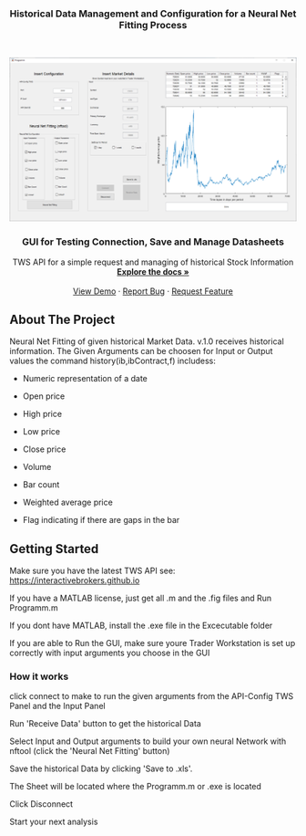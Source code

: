 
  <h3 align="center">Historical Data Management and Configuration for a Neural Net Fitting Process </h3>





<!-- PROJECT LOGO -->
<br />
<p align="center">
  <a href="https://github.com/ecschuetz/TWS-API-Historical-Data-Manager">
    <img src="images/ConfigTable.png" alt="Logo">
  </a>

  <h3 align="center">GUI for Testing Connection, Save and Manage Datasheets</h3>

  <p align="center">
    TWS API for a simple request and managing of historical Stock Information
    <br />
    <a href="https://github.com/ecschuetz/TWS-API-Historical-Data-Manager"><strong>Explore the docs »</strong></a>
    <br />
    <br />
    <a href="https://github.com/ecschuetz/TWS-API-Historical-Data-Manager">View Demo</a>
    ·
    <a href="https://github.com/ecschuetz/TWS-API-Historical-Data-Manager/issues">Report Bug</a>
    ·
    <a href="https://github.com/ecschuetz/TWS-API-Historical-Data-Manager/issues">Request Feature</a>
  </p>
</p>




<!-- ABOUT THE PROJECT -->
## About The Project

Neural Net Fitting of given historical Market Data. 
v.1.0 receives historical information. The Given Arguments can be choosen for Input or Output values
the command history(ib,ibContract,f) includess: 

- Numeric representation of a date

- Open price

- High price

- Low price

- Close price

- Volume

- Bar count

- Weighted average price

- Flag indicating if there are gaps in the bar






<!-- GETTING STARTED -->
## Getting Started
Make sure you have the latest TWS API see: https://interactivebrokers.github.io

If you have a MATLAB license, just get all .m and the .fig files and Run Programm.m

If you dont have MATLAB, install the .exe file in the Excecutable folder

If you are able to Run the GUI, make sure youre Trader Workstation is set up correctly with input arguments you choose in the GUI

### How it works

click connect to make to run the given arguments from the API-Config TWS Panel and the Input Panel

Run 'Receive Data' button to get the historical Data

Select Input and Output arguments to build your own neural Network with nftool (click the 'Neural Net Fitting' button)

Save the historical Data by clicking 'Save to .xls'.

The Sheet will be located where the Programm.m or .exe is located

Click Disconnect 

Start your next analysis

